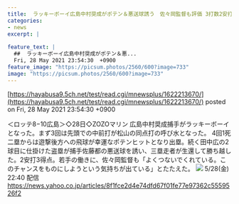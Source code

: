 ```yaml
---
title:  ラッキーボーイ広島中村奨成がポテン＆悪送球誘う　佐々岡監督も評価 3打数2安打  .412   0本  2打点  
categories:
- news
excerpt: |
  
feature_text: |
  ##  ラッキーボーイ広島中村奨成がポテン＆悪...
  Fri, 28 May 2021 23:54:30  +0900
feature_image: "https://picsum.photos/2560/600?image=733"
image: "https://picsum.photos/2560/600?image=733"
---
```


[https://hayabusa9.5ch.net/test/read.cgi/mnewsplus/1622213670/](https://hayabusa9.5ch.net/test/read.cgi/mnewsplus/1622213670/)
posted on Fri, 28 May 2021 23:54:30  +0900

<!--more-->

＜ロッテ8−10広島＞◇28日◇ZOZOマリン 広島中村奨成捕手がラッキーボーイとなった。まず3回は先頭での中前打が松山の同点打の呼び水となった。 4回1死二塁からは遊撃後方への飛球が幸運なポテンヒットとなり出塁。続く田中広の2球目に仕掛けた盗塁が捕手佐藤都の悪送球を誘い、三塁走者が生還して勝ち越した。2安打3得点。若手の働きに、佐々岡監督も「よくつないでくれている。このチャンスをものにしようという気持ちが出ている」とたたえた。 ![](https://i.imgur.com/i0pc1PN.jpg) 5/28(金) 22:40 配信 https://news.yahoo.co.jp/articles/8f1fce2d4e74dfd67f01fe77e97362c5559526f2
